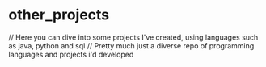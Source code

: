 # other_projects

// Here you can dive into some projects I've created, using languages such as java, python and sql
// Pretty much just a diverse repo of programming languages and projects i'd developed
